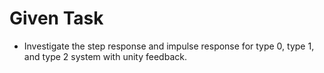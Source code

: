 # Given Task

* Investigate the step response and impulse response for type 0, type 1, and type 2 system with unity feedback. 
